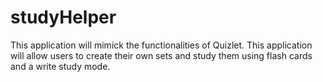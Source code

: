 # studyHelper
This application will mimick the functionalities of Quizlet. This application will allow users to create their own sets and study them using flash cards and a write study mode. 
